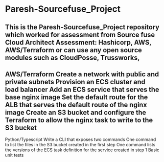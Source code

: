 # Paresh-Sourcefuse_Project
This is the Paresh-Sourcefuse_Project repository which worked for assessment from Source fuse
Cloud Architect Assessment: Hashicorp, AWS, AWS/Terraform or can use any open source modules such as CloudPosse, Trussworks, 
----
AWS/Terraform
Create a network with public and private subnets
Provision an ECS cluster and load balancer
Add an ECS service that serves the base nginx image
Set the default route for the ALB that serves the default route of the nginx image
Create an S3 bucket and configure the Terraform to allow the nginx task to write to the S3 bucket
----
Python/Typescript
Write a CLI that exposes two commands
One command to list the files in the S3 bucket created in the first step
One command lists the versions of the ECS task definition for the service created in step 1
Basic unit tests
